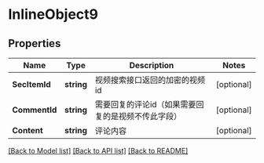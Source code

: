 # InlineObject9

## Properties

Name | Type | Description | Notes
------------ | ------------- | ------------- | -------------
**SecItemId** | **string** | 视频搜索接口返回的加密的视频id | [optional] 
**CommentId** | **string** | 需要回复的评论id（如果需要回复的是视频不传此字段） | [optional] 
**Content** | **string** | 评论内容 | [optional] 

[[Back to Model list]](../README.md#documentation-for-models) [[Back to API list]](../README.md#documentation-for-api-endpoints) [[Back to README]](../README.md)


